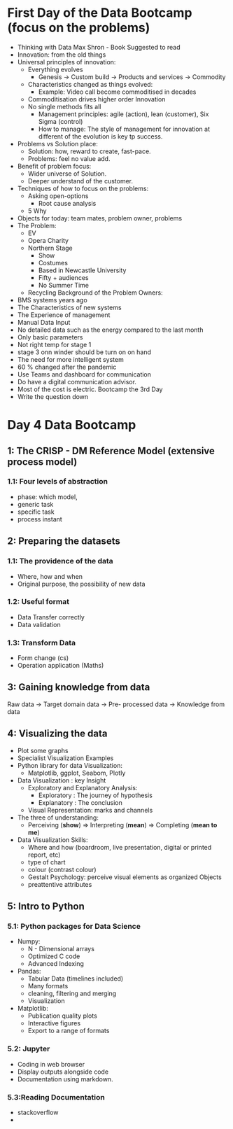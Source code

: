 # First Day of the Data Bootcamp (focus on the problems)
* Thinking with Data Max Shron - Book Suggested to read 
* Innovation: from the old things 
* Universal principles of innovation: 
    * Everything evolves 
        * Genesis $\rightarrow$ Custom build $\rightarrow$ Products and services $\rightarrow$ Commodity
    * Characteristics changed as things evolved:
        * Example: Video call become commoditised in decades 
    * Commoditisation drives higher order Innovation
    * No single methods fits all 
        * Management principles: agile (action), lean (customer), Six Sigma (control)
        * How to manage: The style of management for innovation at different of the evolution is key tp success.
* Problems vs Solution place:
    * Solution: how, reward to create, fast-pace.
    * Problems: feel no value add.
* Benefit of problem focus:
    * Wider universe of Solution.
    * Deeper understand of the customer.
* Techniques of how to focus on the problems:
    * Asking open-options
      * Root cause analysis
    * 5 Why
* Objects for today: team mates, problem owner, problems
* The Problem:
    * EV
    * Opera Charity
    * Northern Stage 
        * Show 
        * Costumes 
        * Based in Newcastle University
        * Fifty + audiences 
        * No Summer Time 
    * Recycling
Background of the Problem Owners:
* BMS systems years ago
* The Characteristics of new systems
* The Experience of management
* Manual Data Input 
* No detailed data such as the energy compared to the last month
* Only basic parameters 
* Not right temp for stage 1
* stage 3 onn winder should be turn on on hand 
* The need for more intelligent system
* 60 % changed after the pandemic
* Use Teams and dashboard for communication
* Do have a digital communication advisor.
* Most of the cost is electric.
Bootcamp the 3rd Day
* Write the question down 
# Day 4 Data Bootcamp 
## 1: The CRISP - DM Reference Model (extensive process model)
### 1.1: Four levels of abstraction 
* phase: which model, 
* generic task
* specific task 
* process instant 
## 2: Preparing the datasets 
### 1.1: The **providence** of the data 
* Where, how and when 
* Original purpose, the possibility of new data 
### 1.2: Useful format 
* Data Transfer correctly
* Data validation
### 1.3: Transform Data
* Form change (cs)
* Operation application (Maths)
## 3: Gaining knowledge from data 
Raw data $\rightarrow$ Target domain data $\rightarrow$ Pre- processed data $\rightarrow$ Knowledge from data 
## 4: Visualizing the data
* Plot some graphs 
* Specialist Visualization Examples 
* Python library for data Visualization: 
    * Matplotlib, ggplot, Seabom, Plotly 
* Data Visualization : key Insight 
    * Exploratory and Explanatory Analysis: 
        * Exploratory : The journey of hypothesis 
        * Explanatory : The conclusion 
    * Visual Representation: marks and channels 
* The three of understanding:
    * Perceiving  (**show**) $\Rightarrow$ Interpreting (**mean**) $\Rightarrow$ Completing (**mean to me**)
* Data Visualization Skills: 
    * Where and how  (boardroom, live presentation, digital or printed report, etc)
    * type of chart 
    * colour (contrast colour)
    * Gestalt Psychology: perceive visual elements as organized Objects
    * preattentive attributes 
## 5: Intro to Python 
### 5.1: Python packages for Data Science 
* Numpy: 
    * N - Dimensional arrays 
    * Optimized C code 
    * Advanced Indexing
* Pandas:
    * Tabular Data (timelines included)
    * Many formats 
    * cleaning, filtering and merging
    * Visualization
* Matplotlib:
    * Publication quality plots 
    * Interactive figures 
    * Export to a range of formats 
### 5.2: Jupyter
* Coding in web browser 
* Display outputs alongside code 
* Documentation using markdown. 
### 5.3:Reading Documentation
* stackoverflow 
* 
